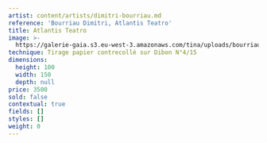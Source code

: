 ```yaml
---
artist: content/artists/dimitri-bourriau.md
reference: 'Bourriau Dimitri, Atlantis Teatro'
title: Atlantis Teatro
image: >-
  https://galerie-gaia.s3.eu-west-3.amazonaws.com/tina/uploads/bourriau-dimitri/galerie-gaia-DimitriBourriau_AtlantisTeatro_2020.jpg
technique: Tirage papier contrecollé sur Dibon N°4/15
dimensions:
  height: 100
  width: 150
  depth: null
price: 3500
sold: false
contextual: true
fields: []
styles: []
weight: 0
---
```


